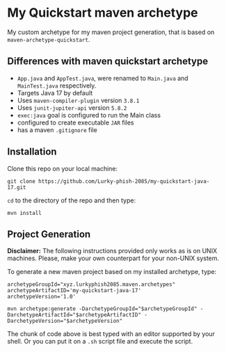 # My Quickstart maven archetype

My custom archetype for my maven project generation, that is based on
`maven-archetype-quickstart`.

## Differences with maven quickstart archetype

- `App.java` and `AppTest.java`, were renamed to `Main.java` and `MainTest.java` respectively.
- Targets Java 17 by default
- Uses `maven-compiler-plugin` version `3.8.1`
- Uses `junit-jupiter-api` version `5.8.2`
- `exec:java` goal is configured to run the Main class
- configured to create executable `JAR` files
- has a maven `.gitignore` file

## Installation

Clone this repo on your local machine:

```
git clone https://github.com/Lurky-phish-2085/my-quickstart-java-17.git
```

`cd` to the directory of the repo and then type:

```
mvn install
```

## Project Generation

**Disclaimer:** The following instructions provided only works as is on UNIX
machines. Please, make your own counterpart for your non-UNIX system.

To generate a new maven project based on my installed archetype, type:

```
archetypeGroupId="xyz.lurkyphish2085.maven.archetypes"
archetypeArtifactID='my-quickstart-java-17'
archetypeVersion='1.0'

mvn archetype:generate -DarchetypeGroupId="$archetypeGroupId" -DarchetypeArtifactId="$archetypeArtifactID" -DarchetypeVersion="$archetypeVersion"
```

The chunk of code above is best typed with an editor supported by your shell.
Or you can put it on a `.sh` script file and execute the script.

